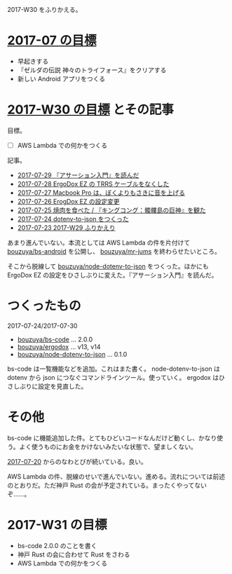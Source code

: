 2017-W30 をふりかえる。

# [2017-07 の目標][2017-06-30]

- 早起きする
- 『ゼルダの伝説 神々のトライフォース』をクリアする
- 新しい Android アプリをつくる

# [2017-W30 の目標][2017-07-23] とその記事

目標。

- ☐ AWS Lambda での何かをつくる

記事。

- [2017-07-29 『アサーション入門』を読んだ][2017-07-29]
- [2017-07-28 ErgoDox EZ の TRRS ケーブルをなくした][2017-07-28]
- [2017-07-27 Macbook Pro は、ぼくよりもさきに音を上げる][2017-07-27]
- [2017-07-26 ErogDox EZ の設定変更][2017-07-26]
- [2017-07-25 焼肉を食べた / 『キングコング：髑髏島の巨神』を観た][2017-07-25]
- [2017-07-24 dotenv-to-json をつくった][2017-07-24]
- [2017-07-23 2017-W29 ふりかえり][2017-07-23]

あまり進んでいない。本流としては AWS Lambda の件を片付けて [bouzuya/bs-android][] を公開し、 [bouzuya/mr-jums][] を終わらせたいところ。

そこから脱線して [bouzuya/node-dotenv-to-json][] をつくった。ほかにも ErgoDox EZ の設定をひさしぶりに変えた。『アサーション入門』を読んだ。

# つくったもの

2017-07-24/2017-07-30

- [bouzuya/bs-code][] ... 2.0.0
- [bouzuya/ergodox][] ... v13, v14
- [bouzuya/node-dotenv-to-json][] ... 0.1.0

bs-code は一覧機能などを追加。これはまた書く。 node-dotenv-to-json は dotenv から json につなぐコマンドラインツール。使っていく。 ergodox はひさしぶりに設定を見直した。

# その他

bs-code に機能追加した件。とてもひどいコードなんだけど動くし、かなり使う。よく使うものにお金をかけないみたいな状態で、望ましくない。

[2017-07-20][] からのなわとびが続いている。良い。

AWS Lambda の件、脱線のせいで進んでいない。進める。流れについては前述のとおりだ。ただ神戸 Rust の会が予定されている。まったくやってないぞ……。

# 2017-W31 の目標

- bs-code 2.0.0 のことを書く
- 神戸 Rust の会に合わせて Rust をさわる
- AWS Lambda での何かをつくる

[2017-06-30]: https://blog.bouzuya.net/2017/06/30/
[2017-07-20]: https://blog.bouzuya.net/2017/07/20/
[2017-07-23]: https://blog.bouzuya.net/2017/07/23/
[2017-07-24]: https://blog.bouzuya.net/2017/07/24/
[2017-07-25]: https://blog.bouzuya.net/2017/07/25/
[2017-07-26]: https://blog.bouzuya.net/2017/07/26/
[2017-07-27]: https://blog.bouzuya.net/2017/07/27/
[2017-07-28]: https://blog.bouzuya.net/2017/07/28/
[2017-07-29]: https://blog.bouzuya.net/2017/07/29/
[bouzuya/bs-android]: https://github.com/bouzuya/bs-android
[bouzuya/bs-code]: https://github.com/bouzuya/bs-code
[bouzuya/ergodox]: https://github.com/bouzuya/ergodox
[bouzuya/mr-jums]: https://github.com/bouzuya/mr-jums
[bouzuya/node-dotenv-to-json]: https://github.com/bouzuya/node-dotenv-to-json
